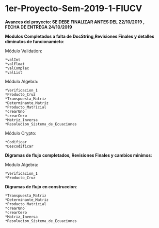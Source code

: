 # 1er-Proyecto-Sem-2019-1-FIUCV

**Avances del proyecto: SE DEBE FINALIZAR ANTES DEL 22/10/2019 , FECHA DE ENTREGA 24/10/2019**

**Modulos Completados a falta de DocString,Revisiones Finales y detalles diminutos de funcionamieto**:

  Módulo Validation:

    *valInt
    *valFloat
    *valComplex
    *valList
    
  Módulo Algebra:
  
    *Verificacion_1
    *Producto_Cruz
    *Transpuesta_Matriz
    *Determinante_Matriz
    *Producto_Matricial
    *crearUno
    *crearCero
    *Matriz_Inversa
    *Resolucion_Sistema_de_Ecuaciones
    
  Módulo Crypto:

    *Codificar
    *Descodificar

**Digramas de flujo completados, Revisiones Finales y cambios minimos**:

  Modulo Algebra:
  
    *Verificacion_1
    *Producto_Cruz
  
  **Digramas de flujo en construccion**:
  
    *Transpuesta_Matriz
    *Determinante_Matriz
    *Producto_Matricial
    *crearUno
    *crearCero
    *Matriz_Inversa
    *Resolucion_Sistema_de_Ecuaciones
